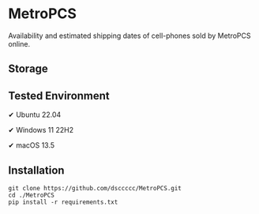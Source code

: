 # MetroPCS
Availability and estimated shipping dates of cell-phones sold by MetroPCS online.
## Storage
<!-- TABLE_START --><!-- TABLE_END -->
## Tested Environment
✔ Ubuntu 22.04

✔ Windows 11 22H2

✔ macOS 13.5
## Installation
```
git clone https://github.com/dsccccc/MetroPCS.git
cd ./MetroPCS
pip install -r requirements.txt
```
